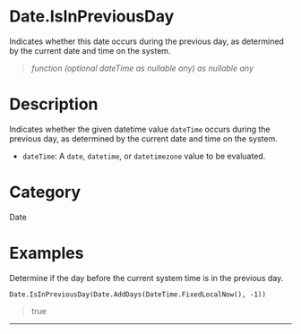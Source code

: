 ﻿# Date.IsInPreviousDay
Indicates whether this date occurs during the previous day, as determined by the current date and time on the system.
> _function (optional dateTime as nullable any) as nullable any_
# Description 
Indicates whether the given datetime value <code>dateTime</code> occurs during the previous day, as determined by the current date and time on the system.
      <ul>
      <li><code>dateTime</code>: A <code>date</code>, <code>datetime</code>, or <code>datetimezone</code> value to be evaluated.</li>
      </ul>
# Category 
Date
# Examples 
Determine if the day before the current system time is in the previous day.
```
Date.IsInPreviousDay(Date.AddDays(DateTime.FixedLocalNow(), -1))
```
> true
***
